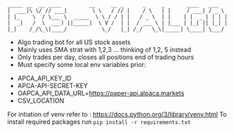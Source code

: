 ```
_____ __  __ ____         __     __ _      _     _       ____   ___   
|  ___|\ \/ // ___|        \ \   / // |    / \   | |     / ___| / _ \  
| |_    \  / \___ \  _____  \ \ / / | |   / _ \  | |    | |  _ | | | |
|  _|   /  \  ___) ||_____|  \ V /  | |  / ___ \ | |___ | |_| || |_| |  
|_|    /_/\_\|____/           \_/   |_| /_/   \_\|_____| \____| \___/  
```
- Algo trading bot for all US stock assets
- Mainly uses SMA strat with 1,2,3 ... thinking of 1,2, 5 instead
- Only trades per day, closes all positions end of trading hours
- Must specify some local env variables prior:

 + APCA_API_KEY_ID
 + APCA-API-SECRET-KEY
 + OAPCA_API_DATA_URL=https://paper-api.alpaca.markets
 + CSV_LOCATION
 
 For intiation of venv refer to : https://docs.python.org/3/library/venv.html
 To install required packages run `pip install -r requirements.txt`
 
